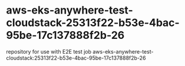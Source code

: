 # aws-eks-anywhere-test-cloudstack-25313f22-b53e-4bac-95be-17c137888f2b-26
repository for use with E2E test job aws-eks-anywhere-test-cloudstack:25313f22-b53e-4bac-95be-17c137888f2b-26
